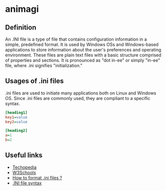 # animagi
## Definition
An .INI file is a type of file that contains configuration information in a simple, predefined format. It is used by Windows OSs and Windows-based applications to store information about the user's preferences and operating environment. These files are plain text files with a basic structure comprised of properties and sections.
It is pronounced as "dot in-ee" or simply "in-ee" file, where .ini signifies "initialization."

## Usages of .ini files
.ini files are used to initiate many applications both on Linux and Windows OS. Since .ini files are commonly used, they are compliant to a specific syntax.
```INI
[heading1]
key1=value
key2=value

[heading2]
a=1
b=2
```

## Useful links
* [Techopedia](https://www.techopedia.com/definition/24302/ini-file)
* [W3Schools](https://www.w3schools.io/file/ini-extension-introduction/) 
* [How to format .ini files ?](https://docs.fileformat.com/system/ini/)
* [.INI file syntax](https://www.instantiations.com/vast-support/documentation/90/sg/wwhelp/wwhimpl/common/html/wwhelp.htm#href=stug504.html&single=true)

